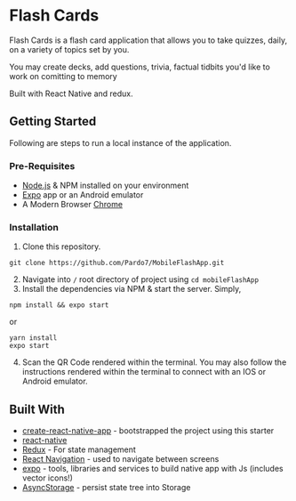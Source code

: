 # Flash Cards

Flash Cards is a flash card application that allows you to take quizzes, daily, on a variety of topics set by you.

You may create decks, add questions, trivia, factual tidbits you'd like to work on comitting to memory

Built with React Native and redux.

## Getting Started

Following are steps to run a local instance of the application.

### Pre-Requisites

- [Node.js](https://nodejs.org) & NPM installed on your environment
- [Expo](https://play.google.com/store/apps/details?id=host.exp.exponent&hl=en_IN) app or an Android emulator
- A Modern Browser [Chrome](https://www.google.co.in/chrome/)

### Installation

1. Clone this repository.

```
git clone https://github.com/Pardo7/MobileFlashApp.git
```

2. Navigate into `/` root directory of project using `cd mobileFlashApp`
3. Install the dependencies via NPM & start the server. Simply,

```
npm install && expo start
```

or

```
yarn install
expo start
```

4. Scan the QR Code rendered within the terminal.
   You may also follow the instructions rendered within the terminal to connect with an IOS or Android emulator.

## Built With

- [create-react-native-app](https://github.com/react-community/create-react-native-app) - bootstrapped the project using this starter
- [react-native](https://facebook.github.io/react-native/)
- [Redux](https://redux.js.org/) - For state management
- [React Navigation](https://reactnavigation.org/) - used to navigate between screens
- [expo](https://github.com/expo/expo-sdk) - tools, libraries and services to build native app with Js (includes vector icons!)
- [AsyncStorage](https://facebook.github.io/react-native/docs/asyncstorage) - persist state tree into Storage
